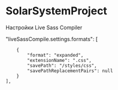 # SolarSystemProject
Настройки Live Sass Compiler

"liveSassCompile.settings.formats": [

        {
            "format": "expanded",
            "extensionName": ".css",
            "savePath": "/styles/css",
            "savePathReplacementPairs": null
        }
    ],